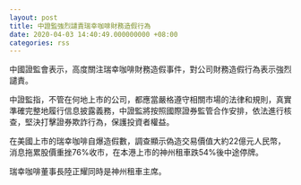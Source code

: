 ```yaml
---
layout: post
title: 中證監強烈譴責瑞幸咖啡財務造假行為
date: 2020-04-03 14:40:49.000000000 +08:00
categories: rss
---
```


中國證監會表示，高度關注瑞幸咖啡財務造假事件，對公司財務造假行為表示強烈譴責。

中證監指，不管在何地上市的公司，都應當嚴格遵守相關市場的法律和規則，真實準確完整地履行信息披露義務，中證監將按照國際證券監管合作安排，依法進行核查，堅決打擊證券欺詐行為，保護投資者權益。

在美國上市的瑞幸咖啡自爆造假數，調查顯示偽造交易價值大約22億元人民幣，消息拖累股價重挫76%收市，在本港上市的神州租車跌54%後中途停牌。

瑞幸咖啡董事長陸正耀同時是神州租車主席。
